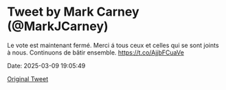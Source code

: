 # Tweet by Mark Carney (@MarkJCarney)

Le vote est maintenant fermé. Merci á tous ceux et celles qui se sont joints à nous. Continuons de bâtir ensemble. https://t.co/AjjbFCuaVe

Date: 2025-03-09 19:05:49

[Original Tweet](https://x.com/MarkJCarney/status/1898812486419419502)
